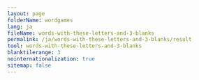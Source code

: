 ```yaml
---
layout: page
folderName: wordgames
lang: ja
fileName: words-with-these-letters-and-3-blanks
permalink: /ja/words-with-these-letters-and-3-blanks/result
tool: words-with-these-letters-and-3-blanks
blanktilerange: 3
nointernationalization: true
sitemap: false
---
```

